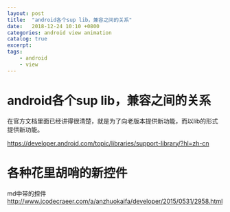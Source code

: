 ```yaml
---
layout: post
title:  "android各个sup lib，兼容之间的关系"
date:   2018-12-24 10:10 +0800
categories: android view animation
catalog: true
excerpt:
tags:
    - android
    - view
---
```


# android各个sup lib，兼容之间的关系

在官方文档里面已经讲得很清楚，就是为了向老版本提供新功能，而以lib的形式提供新功能。

https://developer.android.com/topic/libraries/support-library/?hl=zh-cn 

# 各种花里胡哨的新控件

md中带的控件
http://www.jcodecraeer.com/a/anzhuokaifa/developer/2015/0531/2958.html

